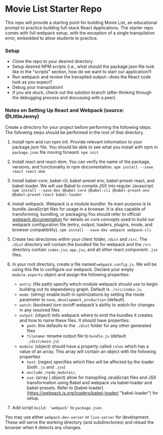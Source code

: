 # Movie List Starter Repo
This repo will provide a starting point for building Movie List, an educational prompt to practice building full-stack React Applications. The starter repo comes with full webpack setup, with the exception of a single transpilation error, embedded to allow students to practice.

### Setup
- Clone the repo to your desired directory
- Setup desired NPM scripts (i.e., what should the package.json file look like in the "scripts" section, how do we want to start our application?)
- Run webpack and review the transpiled output--does the React code look as you expect?
- Debug your transpilation!
- If you are stuck, check out the solution branch (after thinking through the debugging process and discussing with a peer).

### Notes on Setting Up React and Webpack (source: @LittleJenny)
Create a directory for your project before performing the following steps. The following steps should be performed in the root of that directory.

1. Install npm and run npm init. Provide relevant information to your package.json file. You should be able to see what you install with npm in ```package.json``` file moving forward.
```npm init```

2. Install react and react-dom. You can verify the name of the package, versions, and functionality in npm documentation. 
```npm install --save react react-dom```

3. Install babel-core, babel-cli, babel-preset env, babel-preset-react, and babel-loader. We will use Babel to compile JSX into regular Javascript. 
```npm install --save-dev @babel-core @babel-cli @babel-preset-env @babel-preset-react babel-loader```

4. Install webpack. Webpack is a module bundler. Its main purpose is to bundle JavaScript files for usage in a browser. It is also capable of transforming, bundling, or packaging.You should refer to official [webpack documentation](https://webpack.js.org/guides/getting-started/ "webpack documentation") for details on core concepts used to build our webpack configuration file (entry, output, loaders, plugins, mode, and browser compatibility).
```npm install --save-dev webpack webpack-cli```

5. Create two directories within your client folder, ```/dist``` and ```/src```. The ```/dist``` directory will contain the bundled file for webpack and the ```/src``` directory contain ```index.jsx```, ```app.jsx```, and all other react component ```.jsx``` files.

6. In your root directory, create a file named ```webpack.config.js```. We will be using this file to configure our webpack. Declare your empty ```module.exports``` object and assign the following properties:
    * ```entry```: (file path) specify which module webpack should use to begin building out its dependency graph. Default is ```./src/index.js```. 
    * ```mode```: (string) enable built-in optimizations by setting the mode parameter to ```none```,  ```development```, ```production``` (default).
    * ```watch```: (boolean) turn on/off webpack's ability to watch for changes in any resolved files
    * ```output```: (object) tells webpack where to emit the bundles it creates and how to name these files. It should have properties:
      * ```path```:  this defaults to the ```./dist``` folder for any other generated files
      * ```filename```:  rename output file to ```bundle.js``` (default ```./dist/main.js```)
    * ```module```: (object) should have a property called ```rules``` which has a value of an array. This array will contain an object with the following properties
      * ```test```: (regex) specifies which files will be affected by the loader (both ```.js``` and ```.jsx```)
      * ```exclude```: ```/node_modules/```,
      * ```use```: (array | object) allow for transpiling JavaScript files and JSX transformation using Babel and webpack via babel-loader and babel-presets. Refer to [babel-loader] (https://webpack.js.org/loaders/babel-loader/ "babel-loader") for setup.

7. Add script ```build: 'webpack'``` to ```package.json```. 

You may use either ```webpack-dev-server``` or ```live-server``` for development. These will serve the working directory (and subdirectories) and reload the browser when it detects any changes. 
